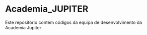 # Academia_JUPITER
Este repositório contém códigos da equipa de desenvolvimento da Academia Jupiter 
